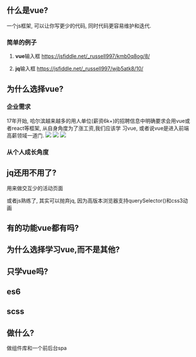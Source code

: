 ## 什么是vue?
一个js框架, 可以让你写更少的代码, 同时代码更容易维护和迭代. 

### 简单的例子
1. **vue**输入框
https://jsfiddle.net/_russell997/kmb0q8og/8/

2. **jq**输入框
https://jsfiddle.net/_russell997/wjb5atk8/10/


## 为什么选择vue?

### 企业需求
17年开始, 哈尔滨越来越多的用人单位(薪资6k+)的招聘信息中明确要求会用vue或者react等框架, 从自身角度为了涨工资,我们应该学
习vue, 或者说vue是进入前端高薪领域一道门.
![](https://github.com/Atom-H/atom-ui-mobile/blob/master/static/image/1.png)
![](https://github.com/Atom-H/atom-ui-mobile/blob/master/static/image/2.png)
![](https://github.com/Atom-H/atom-ui-mobile/blob/master/static/image/3.png)

### 从个人成长角度

## jq还用不用了?

 用来做交互少的活动页面

 或者js熟练了, 其实可以抛弃jq, 因为高版本浏览器支持querySelector()和css3动画


## 有的功能vue都有吗?

## 为什么选择学习vue,而不是其他?

## 只学vue吗?

## es6

## scss

## 做什么?
做组件库和一个前后台spa

